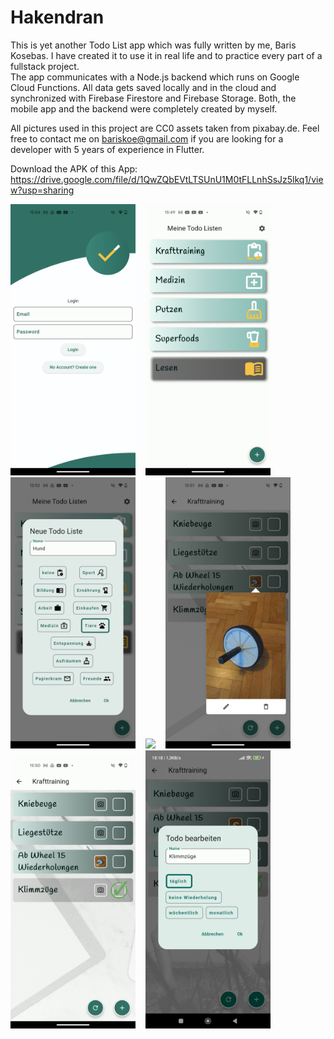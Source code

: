 # Hakendran

This is yet another Todo List app which was fully written by me, Baris Kosebas. I have created it to use it in real life
and to practice every part of a fullstack project.  
The app communicates with a Node.js backend which runs on Google Cloud Functions. All data gets saved locally and in the cloud and synchronized 
with Firebase Firestore and Firebase Storage.
Both, the mobile app and the backend were completely created by myself. 

All pictures used in this project are CC0 assets taken from pixabay.de. 
Feel free to contact me on bariskoe@gmail.com if you are looking for a developer with 5 years of experience in Flutter.

Download the APK of this App: 
https://drive.google.com/file/d/1QwZQbEVtLTSUnU1M0tFLLnhSsJz5lkq1/view?usp=sharing



<img src="screenshots/login.png" width="200">  &nbsp;&nbsp; <img src="screenshots/meine_listen.png" width="200"> &nbsp;&nbsp;  <img src="screenshots/new_list_dialog.png" width="200"> &nbsp;&nbsp;  <img src="screenshots/new_todo_dialog.jpg" width="200"> &nbsp;&nbsp;  <img src="screenshots/photo_popover.png" width="200">   &nbsp;&nbsp;  <img src="screenshots/todo_list.png" width="200">    &nbsp;&nbsp;  <img src="screenshots/edit_todo_dialog.jpg" width="200"> 